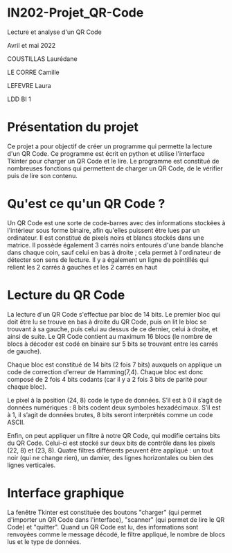 # IN202-Projet_QR-Code
Lecture et analyse d'un QR Code

Avril et mai 2022

COUSTILLAS Laurédane

LE CORRE Camille

LEFEVRE Laura

LDD BI 1


# Présentation du projet

Ce projet a pour objectif de créer un programme qui permette la lecture d'un QR Code. Ce programme est écrit en python et utilise l'interface Tkinter pour charger un QR Code et le lire. Le programme est constitué de nombreuses fonctions qui permettent de charger un QR Code, de le vérifier puis de lire son contenu.


# Qu'est ce qu'un QR Code ?

Un QR Code est une sorte de code-barres avec des informations stockées à l'intérieur sous forme binaire, afin qu'elles puissent être lues par un ordinateur. Il est constitué de pixels noirs et blancs stockés dans une matrice. Il possède également 3 carrés noirs entourés d'une bande blanche dans chaque coin, sauf celui en bas à droite ; cela permet à l'ordinateur de détecter son sens de lecture. Il y a également un ligne de pointillés qui relient les 2 carrés à gauches et les 2 carrés en haut


# Lecture du QR Code

La lecture d'un QR Code s'effectue par bloc de 14 bits. Le premier bloc qui doit être lu se trouve en bas à droite du QR Code, puis on lit le bloc se trouvant à sa gauche, puis celui au dessus de ce dernier, celui à droite, et ainsi de suite. Le QR Code contient au maximum 16 blocs (le nombre de blocs à décoder est codé en binaire sur 5 bits se trouvant entre les carrés de gauche).

Chaque bloc est constitué de 14 bits (2 fois 7 bits) auxquels on applique un code de correction d'erreur de Hamming(7,4). Chaque bloc est donc composé de 2 fois 4 bits codants (car il y a 2 fois 3 bits de parité pour chaque bloc).

Le pixel à la position (24, 8) code le type de données. S’il est à 0 il s’agit de données numériques : 8 bits codent deux symboles hexadécimaux. S’il est à 1, il s’agit de données brutes, 8 bits seront interprétés comme un code ASCII.

Enfin, on peut appliquer un filtre à notre QR Code, qui modifie certains bits du QR Code. Celui-ci est stocké sur deux bits de contrôle dans les pixels (22, 8) et (23, 8). Quatre filtres différents peuvent être appliqué : un tout noir (qui ne change rien), un damier, des lignes horizontales ou bien des lignes verticales.


# Interface graphique

La fenêtre Tkinter est constituée des boutons "charger" (qui permet d'importer un QR Code dans l'interface), "scanner" (qui permet de lire le QR Code) et "quitter". Quand un QR Code est lu, des informations sont renvoyées comme le message décodé, le filtre appliqué, le nombre de blocs lus et le type de données.
